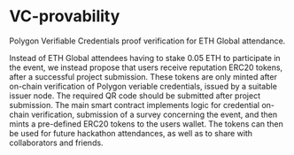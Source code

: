 # VC-provability
Polygon Verifiable Credentials proof verification for ETH Global attendance.

Instead of ETH Global attendees having to stake 0.05 ETH to participate in the event, we instead propose that users receive reputation ERC20 tokens, after a successful project submission. These tokens are only minted after on-chain verification of Polygon veriable
credentials, issued by a suitable issuer node. The required QR code should be submitted after project submission.
The main smart contract implements logic for credential on-chain verification, submission of a survey concerning the event, and 
then mints a pre-defined ERC20 tokens to the users wallet. The tokens can then be used for future hackathon attendances, as well
as to share with collaborators and friends. 
